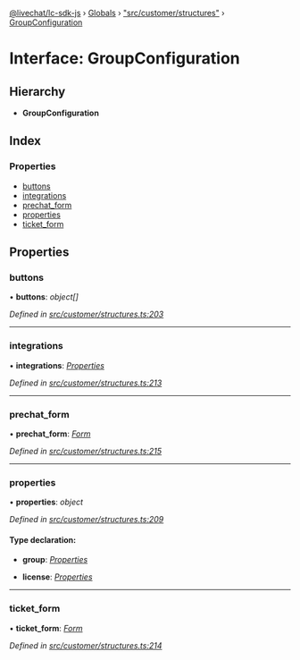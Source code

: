 [@livechat/lc-sdk-js](../README.md) › [Globals](../globals.md) › ["src/customer/structures"](../modules/_src_customer_structures_.md) › [GroupConfiguration](_src_customer_structures_.groupconfiguration.md)

# Interface: GroupConfiguration

## Hierarchy

* **GroupConfiguration**

## Index

### Properties

* [buttons](_src_customer_structures_.groupconfiguration.md#buttons)
* [integrations](_src_customer_structures_.groupconfiguration.md#integrations)
* [prechat_form](_src_customer_structures_.groupconfiguration.md#prechat_form)
* [properties](_src_customer_structures_.groupconfiguration.md#properties)
* [ticket_form](_src_customer_structures_.groupconfiguration.md#ticket_form)

## Properties

###  buttons

• **buttons**: *object[]*

*Defined in [src/customer/structures.ts:203](https://github.com/livechat/lc-sdk-js/blob/adb7bb1/src/customer/structures.ts#L203)*

___

###  integrations

• **integrations**: *[Properties](_src_objects_index_.properties.md)*

*Defined in [src/customer/structures.ts:213](https://github.com/livechat/lc-sdk-js/blob/adb7bb1/src/customer/structures.ts#L213)*

___

###  prechat_form

• **prechat_form**: *[Form](_src_customer_structures_.form.md)*

*Defined in [src/customer/structures.ts:215](https://github.com/livechat/lc-sdk-js/blob/adb7bb1/src/customer/structures.ts#L215)*

___

###  properties

• **properties**: *object*

*Defined in [src/customer/structures.ts:209](https://github.com/livechat/lc-sdk-js/blob/adb7bb1/src/customer/structures.ts#L209)*

#### Type declaration:

* **group**: *[Properties](_src_objects_index_.properties.md)*

* **license**: *[Properties](_src_objects_index_.properties.md)*

___

###  ticket_form

• **ticket_form**: *[Form](_src_customer_structures_.form.md)*

*Defined in [src/customer/structures.ts:214](https://github.com/livechat/lc-sdk-js/blob/adb7bb1/src/customer/structures.ts#L214)*
